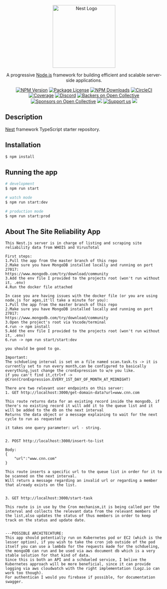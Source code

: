 <p align="center">
  <a href="http://nestjs.com/" target="blank"><img src="https://nestjs.com/img/logo-small.svg" width="200" alt="Nest Logo" /></a>
</p>

[circleci-image]: https://img.shields.io/circleci/build/github/nestjs/nest/master?token=abc123def456
[circleci-url]: https://circleci.com/gh/nestjs/nest

  <p align="center">A progressive <a href="http://nodejs.org" target="_blank">Node.js</a> framework for building efficient and scalable server-side applications.</p>
    <p align="center">
<a href="https://www.npmjs.com/~nestjscore" target="_blank"><img src="https://img.shields.io/npm/v/@nestjs/core.svg" alt="NPM Version" /></a>
<a href="https://www.npmjs.com/~nestjscore" target="_blank"><img src="https://img.shields.io/npm/l/@nestjs/core.svg" alt="Package License" /></a>
<a href="https://www.npmjs.com/~nestjscore" target="_blank"><img src="https://img.shields.io/npm/dm/@nestjs/common.svg" alt="NPM Downloads" /></a>
<a href="https://circleci.com/gh/nestjs/nest" target="_blank"><img src="https://img.shields.io/circleci/build/github/nestjs/nest/master" alt="CircleCI" /></a>
<a href="https://coveralls.io/github/nestjs/nest?branch=master" target="_blank"><img src="https://coveralls.io/repos/github/nestjs/nest/badge.svg?branch=master#9" alt="Coverage" /></a>
<a href="https://discord.gg/G7Qnnhy" target="_blank"><img src="https://img.shields.io/badge/discord-online-brightgreen.svg" alt="Discord"/></a>
<a href="https://opencollective.com/nest#backer" target="_blank"><img src="https://opencollective.com/nest/backers/badge.svg" alt="Backers on Open Collective" /></a>
<a href="https://opencollective.com/nest#sponsor" target="_blank"><img src="https://opencollective.com/nest/sponsors/badge.svg" alt="Sponsors on Open Collective" /></a>
  <a href="https://paypal.me/kamilmysliwiec" target="_blank"><img src="https://img.shields.io/badge/Donate-PayPal-ff3f59.svg"/></a>
    <a href="https://opencollective.com/nest#sponsor"  target="_blank"><img src="https://img.shields.io/badge/Support%20us-Open%20Collective-41B883.svg" alt="Support us"></a>
  <a href="https://twitter.com/nestframework" target="_blank"><img src="https://img.shields.io/twitter/follow/nestframework.svg?style=social&label=Follow"></a>
</p>
  <!--[![Backers on Open Collective](https://opencollective.com/nest/backers/badge.svg)](https://opencollective.com/nest#backer)
  [![Sponsors on Open Collective](https://opencollective.com/nest/sponsors/badge.svg)](https://opencollective.com/nest#sponsor)-->

## Description

[Nest](https://github.com/nestjs/nest) framework TypeScript starter repository.

## Installation

```bash
$ npm install
```

## Running the app

```bash
# development
$ npm run start

# watch mode
$ npm run start:dev

# production mode
$ npm run start:prod
```


## About The Site Reliability App

```
This Nest.js server is in charge of listing and scraping site reliability data from WHOIS and VirusTotal

First steps:
1.Pull the app from the master branch of this repo
2.Make sure you have MongoDB installed locally and running on port 27017:
https://www.mongodb.com/try/download/community
3.Add the env file I provided to the projects root (won't run without it, .env)
4.Run the docker file attached 

In case you are having issues with the docker file (or you are using node.js for ages,it'll take a minute for you):
1.Pull the app from the master branch of this repo
2.Make sure you have MongoDB installed locally and running on port 27017:
https://www.mongodb.com/try/download/community
3.Open the project's root via Vscode/terminal 
4.run -> npm install
5.Add the env file I provided to the projects root (won't run without it, .env)
6.run -> npm run start/start:dev

you should be good to go.

Important:
The schdueling interval is set on a file named scan.task.ts -> it is currently set to run every month,can be configured to basically everything,just change the cronExpression to w/e you like. 
if you can't find it,ctrl+f -> @Cron(CronExpression.EVERY_1ST_DAY_OF_MONTH_AT_MIDNIGHT) 

There are two relevant user endpoints on this server:
1. GET http://localhost:3000/get-domain-data?url=www.cnn.com

This route returns data for an existing record inside the mongodb, if there's no existing record it will add it to the queue list and it will be added to the db on the next interval
Returns the data object or a message explaining to wait for the next cycle to run as requested

it takes one query parameter: url - string.


2. POST http://localhost:3000/insert-to-list

Body:
{
    "url":"www.cnn.com"
}

This route inserts a specific url to the queue list in order for it to be scanned on the next interval.
Will return a message regarding an invalid url or regarding a member that already exists on the list.


3. GET http://localhost:3000/start-task

This route is in use by the Cron mechanism,it is being called per the interval and collects the relevant data from the relevant members of the list,also updates the status of thus members in order to keep track on the status and update date.


---POSSIBLE ARCHITECHTURE:
This app should potentially run on Kubernetes pod or EC2 (which is the lesser option), if you wish to take the cron job outside of the pod itself you can use a lambda for the requests made for the schdueling, the mongoDB can run and be used via aws document db which is a very stable solution for that kind of data.
Since this is both an API and a schdueled service, I belive the Kubernetes approach will be more beneficial, since it can provide logging via aws cloudwatch with the right implementation (Logz.io can work too though).
For authentican I would you firebase if possible, for documentation swagger.
```
